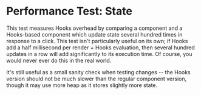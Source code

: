 # Performance Test: State

This test measures Hooks overhead by comparing a component and a Hooks-based component which update state several hundred times in response to a click. This test isn't particularly useful on its own; if Hooks add a half millisecond per render + Hooks evaluation, then several hundred updates in a row will add significantly to its execution time. Of course, you would never ever do this in the real world.

It's still useful as a small sanity check when testing changes -- the Hooks version should not be much slower than the regular component version, though it may use more heap as it stores slightly more state.
